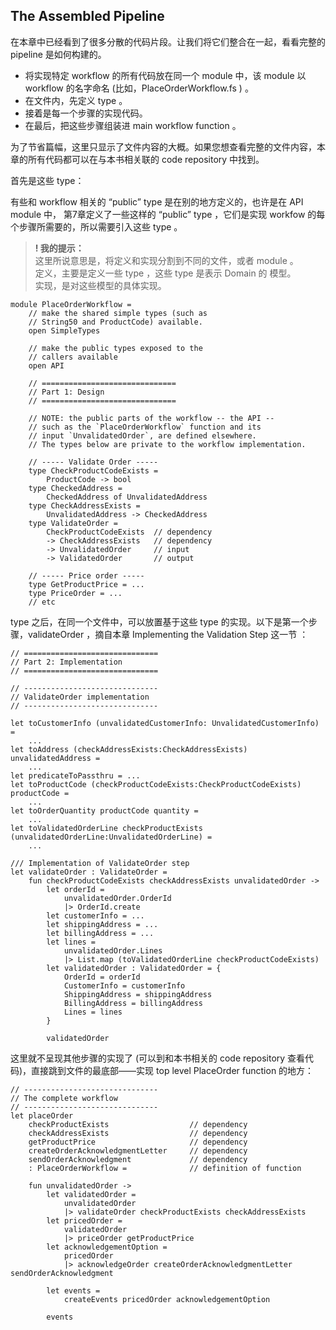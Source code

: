 ## The Assembled Pipeline

在本章中已经看到了很多分散的代码片段。让我们将它们整合在一起，看看完整的 pipeline 是如何构建的。
* 将实现特定 workflow 的所有代码放在同一个 module 中，该 module 以 workflow 的名字命名 (比如，PlaceOrderWorkflow.fs ) 。
* 在文件内，先定义 type 。
* 接着是每一个步骤的实现代码。
* 在最后，把这些步骤组装进 main workflow function 。

为了节省篇幅，这里只显示了文件内容的大概。如果您想查看完整的文件内容，本章的所有代码都可以在与本书相关联的 code repository 中找到。

首先是这些 type：

有些和 workflow 相关的 “public” type 是在别的地方定义的，也许是在 API module 中，
第7章定义了一些这样的 “public” type ，它们是实现 workfow 的每个步骤所需要的，所以需要引入这些 type 。  
> **! 我的提示：**  
> 这里所说意思是，将定义和实现分割到不同的文件，或者 module 。  
> 定义，主要是定义一些 type ，这些 type 是表示 Domain 的 模型。  
> 实现，是对这些模型的具体实现。
```
module PlaceOrderWorkflow =
    // make the shared simple types (such as
    // String50 and ProductCode) available.
    open SimpleTypes

    // make the public types exposed to the
    // callers available
    open API

    // ==============================
    // Part 1: Design
    // ==============================

    // NOTE: the public parts of the workflow -- the API --
    // such as the `PlaceOrderWorkflow` function and its
    // input `UnvalidatedOrder`, are defined elsewhere.
    // The types below are private to the workflow implementation.

    // ----- Validate Order -----
    type CheckProductCodeExists =
        ProductCode -> bool
    type CheckedAddress =
        CheckedAddress of UnvalidatedAddress
    type CheckAddressExists =
        UnvalidatedAddress -> CheckedAddress
    type ValidateOrder =
        CheckProductCodeExists  // dependency
        -> CheckAddressExists   // dependency
        -> UnvalidatedOrder     // input
        -> ValidatedOrder       // output

    // ----- Price order -----
    type GetProductPrice = ...
    type PriceOrder = ...
    // etc
```
type 之后，在同一个文件中，可以放置基于这些 type 的实现。以下是第一个步骤，validateOrder ，摘自本章 Implementing the Validation Step 这一节 ：
```
// ==============================
// Part 2: Implementation
// ==============================

// ------------------------------
// ValidateOrder implementation
// ------------------------------

let toCustomerInfo (unvalidatedCustomerInfo: UnvalidatedCustomerInfo) =
    ...
let toAddress (checkAddressExists:CheckAddressExists) unvalidatedAddress =
    ...
let predicateToPassthru = ...
let toProductCode (checkProductCodeExists:CheckProductCodeExists) productCode =
    ...
let toOrderQuantity productCode quantity =
    ...
let toValidatedOrderLine checkProductExists (unvalidatedOrderLine:UnvalidatedOrderLine) =
    ... 

/// Implementation of ValidateOrder step
let validateOrder : ValidateOrder =
    fun checkProductCodeExists checkAddressExists unvalidatedOrder ->
        let orderId =
            unvalidatedOrder.OrderId
            |> OrderId.create
        let customerInfo = ...
        let shippingAddress = ...
        let billingAddress = ...
        let lines =
            unvalidatedOrder.Lines
            |> List.map (toValidatedOrderLine checkProductCodeExists)
        let validatedOrder : ValidatedOrder = {
            OrderId = orderId
            CustomerInfo = customerInfo
            ShippingAddress = shippingAddress
            BillingAddress = billingAddress
            Lines = lines
        }

        validatedOrder
```
这里就不呈现其他步骤的实现了 (可以到和本书相关的 code repository 查看代码)，直接跳到文件的最底部——实现 top level PlaceOrder function 的地方：
```
// ------------------------------
// The complete workflow
// ------------------------------
let placeOrder
    checkProductExists                  // dependency
    checkAddressExists                  // dependency
    getProductPrice                     // dependency
    createOrderAcknowledgmentLetter     // dependency
    sendOrderAcknowledgment             // dependency
    : PlaceOrderWorkflow =              // definition of function

    fun unvalidatedOrder ->
        let validatedOrder =
            unvalidatedOrder
            |> validateOrder checkProductExists checkAddressExists
        let pricedOrder =
            validatedOrder
            |> priceOrder getProductPrice
        let acknowledgementOption =
            pricedOrder
            |> acknowledgeOrder createOrderAcknowledgmentLetter sendOrderAcknowledgment

        let events =
            createEvents pricedOrder acknowledgementOption
            
        events
```